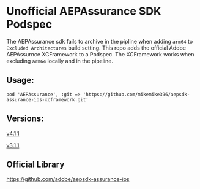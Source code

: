 # Unofficial AEPAssurance SDK Podspec
The AEPAssurance sdk fails to archive in the pipline when adding `arm64` to `Excluded Architectures` build setting. This repo adds the official Adobe AEPAssurnce XCFramework to a Podspec. The XCFramework works when excluding `arm64` locally and in the pipeline.

## Usage:
    pod 'AEPAssurance', :git => 'https://github.com/mikemike396/aepsdk-assurance-ios-xcframework.git'

## Versions:
[v4.1.1](https://github.com/adobe/aepsdk-assurance-ios/releases/tag/4.1.1)

[v3.1.1](https://github.com/adobe/aepsdk-assurance-ios/releases/tag/3.1.1)

## Official Library

https://github.com/adobe/aepsdk-assurance-ios
